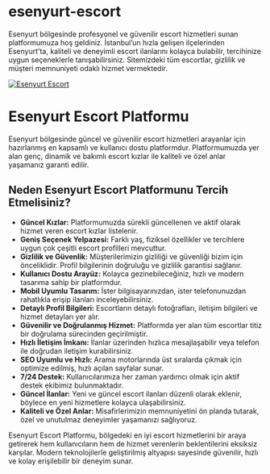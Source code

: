 # esenyurt-escort
Esenyurt bölgesinde profesyonel ve güvenilir escort hizmetleri sunan platformumuza hoş geldiniz. İstanbul’un hızla gelişen ilçelerinden Esenyurt'ta, kaliteli ve deneyimli escort ilanlarını kolayca bulabilir, tercihinize uygun seçeneklerle tanışabilirsiniz.  Sitemizdeki tüm escortlar, gizlilik ve müşteri memnuniyeti odaklı hizmet vermektedir.

<a href="https://demoescort.com" target="_blank">
  <img src="https://camo.githubusercontent.com/e2561c6e5b23c3cbcd2d8ee70d554008c66cbe049e183da6ccd0b86592cb978a/68747470733a2f2f692e6962622e636f2f354b374b7336772f7a7a7a7a332e676966" alt="Esenyurt Escort" />
</a>

<h1>Esenyurt Escort Platformu</h1>

<p>Esenyurt bölgesinde güncel ve güvenilir escort hizmetleri arayanlar için hazırlanmış en kapsamlı ve kullanıcı dostu platformdur. Platformumuzda yer alan genç, dinamik ve bakımlı escort kızlar ile kaliteli ve özel anlar yaşamanız garanti edilir.</p>

<h2>Neden Esenyurt Escort Platformunu Tercih Etmelisiniz?</h2>
<ul>
  <li><strong>Güncel Kızlar:</strong> Platformumuzda sürekli güncellenen ve aktif olarak hizmet veren escort kızlar listelenir.</li>
  <li><strong>Geniş Seçenek Yelpazesi:</strong> Farklı yaş, fiziksel özellikler ve tercihlere uygun çok çeşitli escort profilleri mevcuttur.</li>
  <li><strong>Gizlilik ve Güvenlik:</strong> Müşterilerimizin gizliliği ve güvenliği bizim için önceliklidir. Profil bilgilerinin doğruluğu ve gizlilik garantisi sağlanır.</li>
  <li><strong>Kullanıcı Dostu Arayüz:</strong> Kolayca gezinebileceğiniz, hızlı ve modern tasarıma sahip bir platformdur.</li>
  <li><strong>Mobil Uyumlu Tasarım:</strong> İster bilgisayarınızdan, ister telefonunuzdan rahatlıkla erişip ilanları inceleyebilirsiniz.</li>
  <li><strong>Detaylı Profil Bilgileri:</strong> Escortların detaylı fotoğrafları, iletişim bilgileri ve hizmet detayları yer alır.</li>
  <li><strong>Güvenilir ve Doğrulanmış Hizmet:</strong> Platformda yer alan tüm escortlar titiz bir doğrulama sürecinden geçirilmiştir.</li>
  <li><strong>Hızlı İletişim İmkanı:</strong> İlanlar üzerinden hızlıca mesajlaşabilir veya telefon ile doğrudan iletişim kurabilirsiniz.</li>
  <li><strong>SEO Uyumlu ve Hızlı:</strong> Arama motorlarında üst sıralarda çıkmak için optimize edilmiş, hızlı açılan sayfalar sunar.</li>
  <li><strong>7/24 Destek:</strong> Kullanıcılarımıza her zaman yardımcı olmak için aktif destek ekibimiz bulunmaktadır.</li>
  <li><strong>Güncel İlanlar:</strong> Yeni ve güncel escort ilanları düzenli olarak eklenir, böylece en yeni hizmetlere kolayca ulaşabilirsiniz.</li>
  <li><strong>Kaliteli ve Özel Anlar:</strong> Misafirlerimizin memnuniyetini ön planda tutarak, özel ve unutulmaz deneyimler yaşamanızı sağlıyoruz.</li>
</ul>

<p>Esenyurt Escort Platformu, bölgedeki en iyi escort hizmetlerini bir araya getirerek hem kullanıcıların hem de hizmet verenlerin beklentilerini eksiksiz karşılar. Modern teknolojilerle geliştirilmiş altyapısı sayesinde güvenilir, hızlı ve kolay erişilebilir bir deneyim sunar.</p>

